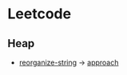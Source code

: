 # Leetcode
## Heap
- [reorganize-string](https://leetcode.com/problems/reorganize-string/description/) -> [approach](heap/reorganize-string.go)